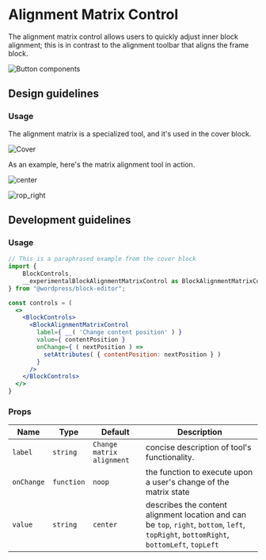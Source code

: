 # Alignment Matrix Control

The alignment matrix control allows users to quickly adjust inner block alignment; this is in contrast to the alignment toolbar that aligns the frame block.

![Button components](https://i.imgur.com/PxYkgL5.png)

## Design guidelines

### Usage

The alignment matrix is a specialized tool, and it's used in the cover block.

![Cover](https://i.imgur.com/nJjqen8.png)

As an example, here's the matrix alignment tool in action.

![center](https://i.imgur.com/0Ce1fZm.png)

![rop_right](https://i.imgur.com/yGGf6IP.png)

## Development guidelines

### Usage

```jsx
// This is a paraphrased example from the cover block
import {
    BlockControls,
    __experimentalBlockAlignmentMatrixControl as BlockAlignmentMatrixControl
} from "@wordpress/block-editor";

const controls = (
  <>
    <BlockControls>
      <BlockAlignmentMatrixControl
        label={ __( 'Change content position' ) }
        value={ contentPosition }
        onChange={ ( nextPosition ) =>
          setAttributes( { contentPosition: nextPosition } )
        }
      />
    </BlockControls>
  </>
}
```

### Props

| Name       | Type       | Default                   | Description                                                                                                                              |
| ---------- | ---------- | ------------------------- | ---------------------------------------------------------------------------------------------------------------------------------------- |
| `label`    | `string`   | `Change matrix alignment` | concise description of tool's functionality.                                                                                             |
| `onChange` | `function` | `noop`                    | the function to execute upon a user's change of the matrix state                                                                         |
| `value`    | `string`   | `center`                  | describes the content alignment location and can be `top`, `right`, `bottom`, `left`, `topRight`, `bottomRight`, `bottomLeft`, `topLeft` |
